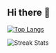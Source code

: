 ## Hi there 👋

<!--
**monchewharry/monchewharry** is a ✨ _special_ ✨ repository because its `README.md` (this file) appears on your GitHub profile.

Here are some ideas to get you started:

- 🔭 I’m currently working on ...
- 🌱 I’m currently learning ...
- 👯 I’m looking to collaborate on ...
- 🤔 I’m looking for help with ...
- 💬 Ask me about ...
- 📫 How to reach me: ...
- 😄 Pronouns: ...
- ⚡ Fun fact: ...
-->
<!--
![GitHub Stats](https://github-readme-stats.vercel.app/api?username=monchewharry&show_icons=true&theme=radical)
-->
[![Top Langs](https://github-readme-stats.vercel.app/api/top-langs/?username=monchewharry&layout=pie)](https://github.com/anuraghazra/github-readme-stats)

![Streak Stats](https://github-readme-streak-stats.herokuapp.com/?user=monchewharry&theme=radical)
